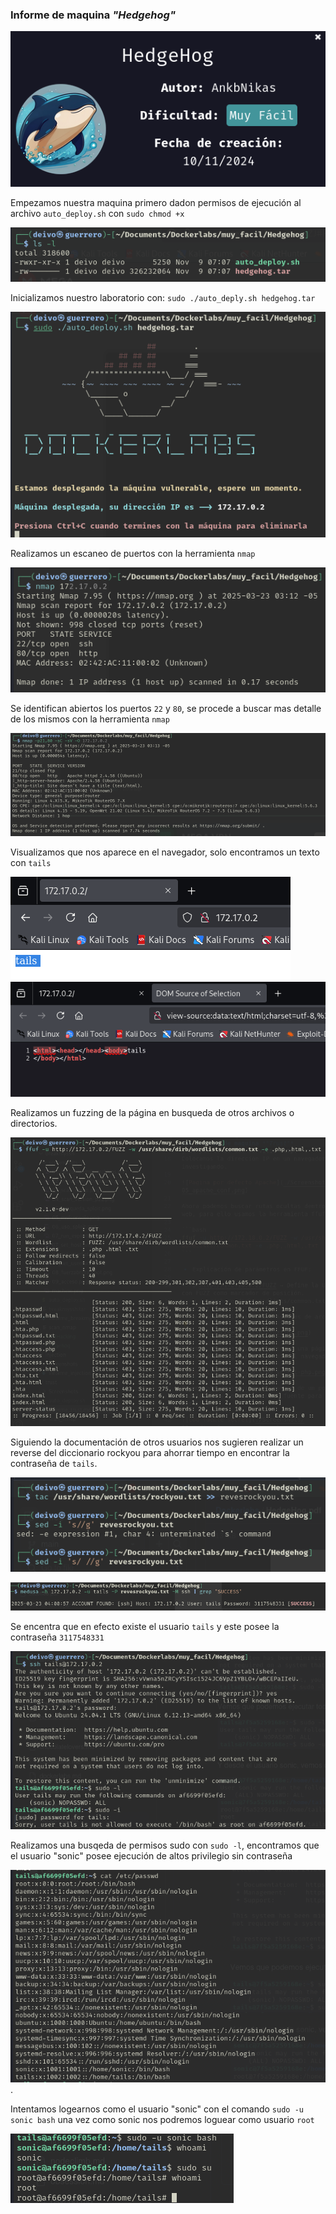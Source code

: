 ### Informe de maquina *"Hedgehog"*

![maquina](../../data/muy_facil/Hedgehog/screenshots/01_maquina.png)

Empezamos nuestra maquina primero dadon permisos de ejecución al archivo `auto_deploy.sh` con `sudo chmod +x`

![permisos a auto_deploy.sh](../../data/muy_facil/Hedgehog/screenshots/02_permisos_sh.png)

Inicializamos nuestro laboratorio con: `sudo ./auto_deply.sh hedgehog.tar`

![inicialización máquina](../../data/muy_facil/Hedgehog/screenshots/03_inicio_maquina.png)

Realizamos un escaneo de puertos con la herramienta `nmap`

![Escaneo de puertos](../../data/muy_facil/Hedgehog/screenshots/04_nmap_scan1.png)

Se identifican abiertos los puertos `22` y `80`, se procede a buscar mas detalle de los mismos con la herramienta `nmap`

![Detalle puerto 22 y 80](../../data/muy_facil/Hedgehog/screenshots/05_nmap_scan2.png)

Visualizamos que nos aparece en el navegador, solo encontramos un texto con `tails`

![Página web](../../data/muy_facil/Hedgehog/screenshots/06_page.png)
![Código fuente página web](../../data/muy_facil/Hedgehog/screenshots/07_page2.png)

Realizamos un fuzzing de la página en busqueda de otros archivos o directorios.

![Fuzzing de página web](../../data/muy_facil/Hedgehog/screenshots/08_fuzzing.png)

Siguiendo la documentación de otros usuarios nos sugieren realizar un reverse del diccionario rockyou para ahorrar tiempo en encontrar la contraseña de `tails`.

![Reverse de diccionario rockyou](../../data/muy_facil/Hedgehog/screenshots/09_reverse_dic.png)

![Fuerza bruta contraseña](../../data/muy_facil/Hedgehog/screenshots/10_passwd.png)

Se encentra que en efecto existe el usuario `tails` y este posee la contraseña `3117548331`

![Acceso a servidor](../../data/muy_facil/Hedgehog/screenshots/13_check_permisions.png)

Realizamos una busqeda de permisos sudo con `sudo -l`, encontramos que el usuario "sonic" posee ejecución de altos privilegio sin contraseña

![Busqueda de otros usuarios](../../data/muy_facil/Hedgehog/screenshots/14_check_users.png).

Intentamos logearnos como el usuario "sonic" con el comando `sudo -u sonic bash` una vez como sonic nos podremos loguear como usuario `root`

![Logeo como sonic](../../data/muy_facil/Hedgehog/screenshots/15_root.png)
